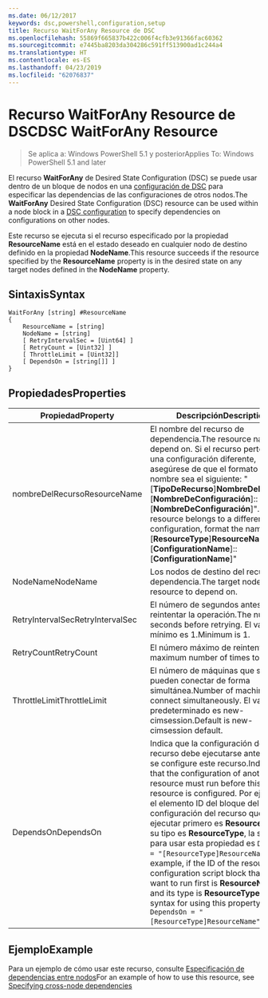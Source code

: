```yaml
---
ms.date: 06/12/2017
keywords: dsc,powershell,configuration,setup
title: Recurso WaitForAny Resource de DSC
ms.openlocfilehash: 55869f665837b422c006f4cfb3e91366fac60362
ms.sourcegitcommit: e7445ba8203da304286c591ff513900ad1c244a4
ms.translationtype: HT
ms.contentlocale: es-ES
ms.lasthandoff: 04/23/2019
ms.locfileid: "62076837"
---
```

# <a name="dsc-waitforany-resource"></a><span data-ttu-id="da59c-103">Recurso WaitForAny Resource de DSC</span><span class="sxs-lookup"><span data-stu-id="da59c-103">DSC WaitForAny Resource</span></span>

> <span data-ttu-id="da59c-104">Se aplica a: Windows PowerShell 5.1 y posterior</span><span class="sxs-lookup"><span data-stu-id="da59c-104">Applies To: Windows PowerShell 5.1 and later</span></span>

<span data-ttu-id="da59c-105">El recurso **WaitForAny** de Desired State Configuration (DSC) se puede usar dentro de un bloque de nodos en una [configuración de DSC](../../../configurations/configurations.md) para especificar las dependencias de las configuraciones de otros nodos.</span><span class="sxs-lookup"><span data-stu-id="da59c-105">The **WaitForAny** Desired State Configuration (DSC) resource can be used within a node block in a [DSC configuration](../../../configurations/configurations.md) to specify dependencies on configurations on other nodes.</span></span>

<span data-ttu-id="da59c-106">Este recurso se ejecuta si el recurso especificado por la propiedad **ResourceName** está en el estado deseado en cualquier nodo de destino definido en la propiedad **NodeName**.</span><span class="sxs-lookup"><span data-stu-id="da59c-106">This resource succeeds if the resource specified by the **ResourceName** property is in the desired state on any target nodes defined in the **NodeName** property.</span></span>


## <a name="syntax"></a><span data-ttu-id="da59c-107">Sintaxis</span><span class="sxs-lookup"><span data-stu-id="da59c-107">Syntax</span></span>

```
WaitForAny [string] #ResourceName
{
    ResourceName = [string]
    NodeName = [string]
    [ RetryIntervalSec = [Uint64] ]
    [ RetryCount = [Uint32] ]
    [ ThrottleLimit = [Uint32]]
    [ DependsOn = [string[]] ]
}
```

## <a name="properties"></a><span data-ttu-id="da59c-108">Propiedades</span><span class="sxs-lookup"><span data-stu-id="da59c-108">Properties</span></span>

|  <span data-ttu-id="da59c-109">Propiedad</span><span class="sxs-lookup"><span data-stu-id="da59c-109">Property</span></span>  |  <span data-ttu-id="da59c-110">Descripción</span><span class="sxs-lookup"><span data-stu-id="da59c-110">Description</span></span>   |
|---|---|
| <span data-ttu-id="da59c-111">nombreDelRecurso</span><span class="sxs-lookup"><span data-stu-id="da59c-111">ResourceName</span></span>| <span data-ttu-id="da59c-112">El nombre del recurso de dependencia.</span><span class="sxs-lookup"><span data-stu-id="da59c-112">The resource name to depend on.</span></span> <span data-ttu-id="da59c-113">Si el recurso pertenece a una configuración diferente, asegúrese de que el formato del nombre sea el siguiente: "[__TipoDeRecurso__]__NombreDeRecurso__::[__NombreDeConfiguración__]::[__NombreDeConfiguración__]".</span><span class="sxs-lookup"><span data-stu-id="da59c-113">If this resource belongs to a different configuration, format the name as "[__ResourceType__]__ResourceName__::[__ConfigurationName__]::[__ConfigurationName__]"</span></span>|
| <span data-ttu-id="da59c-114">NodeName</span><span class="sxs-lookup"><span data-stu-id="da59c-114">NodeName</span></span>| <span data-ttu-id="da59c-115">Los nodos de destino del recurso de dependencia.</span><span class="sxs-lookup"><span data-stu-id="da59c-115">The target nodes of the resource to depend on.</span></span>|
| <span data-ttu-id="da59c-116">RetryIntervalSec</span><span class="sxs-lookup"><span data-stu-id="da59c-116">RetryIntervalSec</span></span>| <span data-ttu-id="da59c-117">El número de segundos antes de reintentar la operación.</span><span class="sxs-lookup"><span data-stu-id="da59c-117">The number of seconds before retrying.</span></span> <span data-ttu-id="da59c-118">El valor mínimo es 1.</span><span class="sxs-lookup"><span data-stu-id="da59c-118">Minimum is 1.</span></span>|
| <span data-ttu-id="da59c-119">RetryCount</span><span class="sxs-lookup"><span data-stu-id="da59c-119">RetryCount</span></span>| <span data-ttu-id="da59c-120">El número máximo de reintentos.</span><span class="sxs-lookup"><span data-stu-id="da59c-120">The maximum number of times to retry.</span></span>|
| <span data-ttu-id="da59c-121">ThrottleLimit</span><span class="sxs-lookup"><span data-stu-id="da59c-121">ThrottleLimit</span></span>| <span data-ttu-id="da59c-122">El número de máquinas que se pueden conectar de forma simultánea.</span><span class="sxs-lookup"><span data-stu-id="da59c-122">Number of machines to connect simultaneously.</span></span> <span data-ttu-id="da59c-123">El valor predeterminado es new-cimsession.</span><span class="sxs-lookup"><span data-stu-id="da59c-123">Default is new-cimsession default.</span></span>|
| <span data-ttu-id="da59c-124">DependsOn</span><span class="sxs-lookup"><span data-stu-id="da59c-124">DependsOn</span></span> | <span data-ttu-id="da59c-125">Indica que la configuración de otro recurso debe ejecutarse antes de que se configure este recurso.</span><span class="sxs-lookup"><span data-stu-id="da59c-125">Indicates that the configuration of another resource must run before this resource is configured.</span></span> <span data-ttu-id="da59c-126">Por ejemplo, si el elemento ID del bloque del script de configuración del recurso que quiere ejecutar primero es __ResourceName__ y su tipo es __ResourceType__, la sintaxis para usar esta propiedad es `DependsOn = "[ResourceType]ResourceName"`.</span><span class="sxs-lookup"><span data-stu-id="da59c-126">For example, if the ID of the resource configuration script block that you want to run first is __ResourceName__ and its type is __ResourceType__, the syntax for using this property is `DependsOn = "[ResourceType]ResourceName"`.</span></span>|

## <a name="example"></a><span data-ttu-id="da59c-127">Ejemplo</span><span class="sxs-lookup"><span data-stu-id="da59c-127">Example</span></span>

<span data-ttu-id="da59c-128">Para un ejemplo de cómo usar este recurso, consulte [Especificación de dependencias entre nodos](../../../configurations/crossNodeDependencies.md)</span><span class="sxs-lookup"><span data-stu-id="da59c-128">For an example of how to use this resource, see [Specifying cross-node dependencies](../../../configurations/crossNodeDependencies.md)</span></span>
